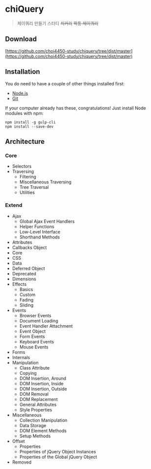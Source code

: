 # chiQuery

> 제이쿼리 만들기 스터디 <del>치커리</del> <del>짝퉁 제이쿼리</del>

## Download

[https://github.com/choi4450-study/chiquery/tree/dist/master](https://github.com/choi4450-study/chiquery/tree/dist/master)

## Installation

You do need to have a couple of other things installed first:

- <a href="http://nodejs.org/" target="_blank" rel="external">Node.js</a>
- <a href="http://git-scm.com/" target="_blank" rel="external">Git</a>

If your computer already has these, congratulations! Just install Node modules with npm:

```shell
npm install -g gulp-cli
npm install --save-dev
```

## Architecture

### Core

- Selectors
- Traversing
  - Filtering
  - Miscellaneous Traversing
  - Tree Traversal
  - Utilities

### Extend

- Ajax
  - Global Ajax Event Handlers
  - Helper Functions
  - Low-Level Interface
  - Shorthand Methods
- Attributes
- Callbacks Object
- Core
- CSS
- Data
- Deferred Object
- Deprecated
- Dimensions
- Effects
  - Basics
  - Custom
  - Fading
  - Sliding
- Events
  - Browser Events
  - Document Loading
  - Event Handler Attachment
  - Event Object
  - Form Events
  - Keyboard Events
  - Mouse Events
- Forms
- Internals
- Manipulation
  - Class Attribute
  - Copying
  - DOM Insertion, Around
  - DOM Insertion, Inside
  - DOM Insertion, Outside
  - DOM Removal
  - DOM Replacement
  - General Attributes
  - Style Properties
- Miscellaneous
  - Collection Manipulation
  - Data Storage
  - DOM Element Methods
  - Setup Methods
- Offset
  - Properties
  - Properties of jQuery Object Instances
  - Properties of the Global jQuery Object
- Removed
